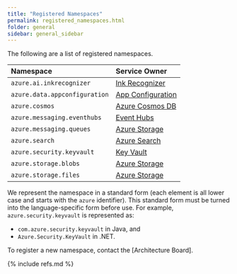 ```yaml
---
title: "Registered Namespaces"
permalink: registered_namespaces.html
folder: general
sidebar: general_sidebar
---
```


The following are a list of registered namespaces.

| Namespace                     | Service Owner                  |
| :---------------------------- | :----------------------------- |
| `azure.ai.inkrecognizer`      | [Ink Recognizer]               |
| `azure.data.appconfiguration` | [App Configuration]            |
| `azure.cosmos`                | [Azure Cosmos DB]              |
| `azure.messaging.eventhubs`   | [Event Hubs]                   |
| `azure.messaging.queues`      | [Azure Storage]                |
| `azure.search`                | [Azure Search]                 |
| `azure.security.keyvault`     | [Key Vault]                    |
| `azure.storage.blobs`         | [Azure Storage]                |
| `azure.storage.files`         | [Azure Storage]                |

We represent the namespace in a standard form (each element is all lower case and starts with the `azure` identifier).  This standard form must be turned into the language-specific form before use.  For example, `azure.security.keyvault` is represented as:

* `com.azure.security.keyvault` in Java, and
* `Azure.Security.KeyVault` in .NET.

To register a new namespace, contact the [Architecture Board].

{% include refs.md %}

<!-- Service Links -->
[App Configuration]: https://azure.microsoft.com/en-us/services/app-configuration/
[Azure Cosmos DB]: https://azure.microsoft.com/en-us/services/cosmos-db/
[Azure Search]: https://azure.microsoft.com/en-us/services/search/
[Azure Storage]: https://azure.microsoft.com/en-us/services/storage
[Event Hubs]: https://azure.microsoft.com/en-us/services/event-hubs/
[Ink Recognizer]: https://azure.microsoft.com/en-us/services/cognitive-services/ink-recognizer/
[Key Vault]: https://azure.microsoft.com/en-us/services/key-vault/
